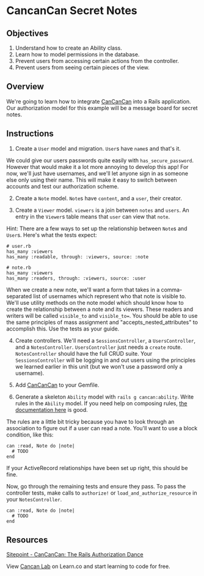 # CancanCan Secret Notes

## Objectives
1. Understand how to create an Ability class.
2. Learn how to model permissions in the database.
3. Prevent users from accessing certain actions from the controller.
4. Prevent users from seeing certain pieces of the view.

## Overview

We're going to learn how to integrate [CanCanCan] into a Rails application. Our authorization model for this example will be a message board for secret notes.

## Instructions

1. Create a `User` model and migration. `User`s have `name`s and that's it.

We could give our users passwords quite easily with `has_secure_password`. However that would make it a lot more annoying to develop this app! For now, we'll just have usernames, and we'll let anyone sign in as someone else only using their name. This will make it easy to switch between accounts and test our authorization scheme.

2. Create a `Note` model. `Note`s have `content`, and a `user`, their creator.

3. Create a `Viewer` model. `viewers` is a join between `notes` and `users`. An entry in the `Viewer`s table means that `user` can view that `note`.

Hint: There are a few ways to set up the relationship between `Note`s and `User`s. Here's what the tests expect:

    # user.rb
    has_many :viewers
    has_many :readable, through: :viewers, source: :note

    # note.rb
    has_many :viewers
    has_many :readers, through: :viewers, source: :user

When we create a new note, we'll want a form that takes in a comma-separated list of usernames which represent who that note is visible to.  We'll use utility methods on the note model which should know how to create the relationship between a note and its viewers.  These readers and writers will be called `visible_to` and `visible_to=`.  You should be able to use the same principles of mass assignment and "accepts_nested_attributes" to accomplish this.  Use the tests as your guide.

4. Create controllers. We'll need a `SessionsController`, a `UsersController`, and a `NotesController`. `UsersController` just needs a `create` route. `NotesController` should have the full CRUD suite.  Your `SessionsController` will be logging in and out users using the principles we learned earlier in this unit (but we won't use a password only a username).  

5. Add [CanCanCan] to your Gemfile.
6. Generate a skeleton `Ability` model with `rails g cancan:ability`. Write rules in the `Ability` model. If you need help on composing rules, [the documentation here][defining_abilities] is good.

The rules are a little bit tricky because you have to look through an association to figure out if a user can read a note. You'll want to use a block condition, like this:

    can :read, Note do |note|
      # TODO
    end

If your ActiveRecord relationships have been set up right, this should be fine.

Now, go through the remaining tests and ensure they pass. To pass the controller tests, make calls to `authorize!` or `load_and_authorize_resource` in your `NotesController`.

[CanCanCan]: https://github.com/CanCanCommunity/cancancan
[defining_abilities]: https://github.com/CanCanCommunity/cancancan/wiki/defining-abilities

    can :read, Note do |note|
      # TODO
    end

## Resources
[Sitepoint - CanCanCan: The Rails Authorization Dance](http://www.sitepoint.com/cancancan-rails-authorization-dance/)

<p data-visibility='hidden'>View <a href='https://learn.co/lessons/cancan_lab'>Cancan Lab</a> on Learn.co and start learning to code for free.</p>
